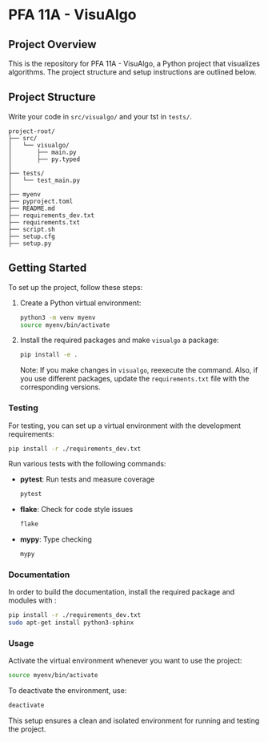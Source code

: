 # PFA 11A - VisuAlgo

## Project Overview

This is the repository for PFA 11A - VisuAlgo, a Python project that visualizes algorithms. The project structure and setup instructions are outlined below.

## Project Structure

Write your code in ```src/visualgo/``` and your tst in ```tests/```.

```
project-root/
├── src/
│   └── visualgo/
│       ├── main.py
│       ├── py.typed
│
├── tests/
│   └── test_main.py
│
├── myenv
├── pyproject.toml
├── README.md
├── requirements_dev.txt
├── requirements.txt
├── script.sh
├── setup.cfg
├── setup.py
```

## Getting Started

To set up the project, follow these steps:

1. Create a Python virtual environment:

    ```bash
    python3 -m venv myenv
    source myenv/bin/activate
    ```

2. Install the required packages and make `visualgo` a package:

    ```bash
    pip install -e .
    ```

    Note: If you make changes in `visualgo`, reexecute the command. Also, if you use different packages, update the `requirements.txt` file with the corresponding versions.

### Testing

For testing, you can set up a virtual environment with the development requirements:

```bash
pip install -r ./requirements_dev.txt
```

Run various tests with the following commands:

- **pytest**: Run tests and measure coverage
    ```bash
    pytest
    ```

- **flake**: Check for code style issues
    ```bash
    flake
    ```

- **mypy**: Type checking
    ```bash
    mypy
    ```

### Documentation

In order to build the documentation, install the required package and modules with :
```bash
pip install -r ./requirements_dev.txt
sudo apt-get install python3-sphinx
```


### Usage

Activate the virtual environment whenever you want to use the project:

```bash
source myenv/bin/activate 
```

To deactivate the environment, use:

```bash
deactivate
```

This setup ensures a clean and isolated environment for running and testing the project.